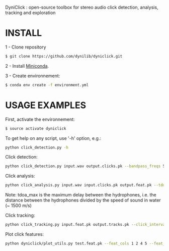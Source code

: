 DyniClick : open-source toolbox for stereo audio click detection, analysis, tracking and exploration

# INSTALL

1 - Clone repository

```sh
$ git clone https://github.com/dynilib/dyniclick.git
```

2 - Install [Miniconda](https://conda.io/docs/install/quick.html).

3 - Create environnement:

```sh
$ conda env create -f environment.yml
```

# USAGE EXAMPLES

First, activate the environnement:

```sh
$ source activate dyniclick
```


To get help on any script, use '-h' option, e.g.:

```sh
python click_detection.py -h
```

Click detection:

```sh
python click_detection.py input.wav output.clicks.pk --bandpass_freqs 5000 10000 15000 20000
```

Click analysis:

```sh
python click_analysis.py input.wav input.clicks.pk output.feat.pk --tdoa_max 0.0012
```

Note: tdoa_max is the maximum delay between the hydrophones, i.e. the distance between the hydrophones divided by the speed of sound in water (~ 1500 m/s)


Click tracking:

```sh
python click_tracking.py input.feat.pk output.tracks.pk --click_interval_max 0.3 --diff_max 0.000025 --amp_thres 0.1
```


Plot click features:

```sh
python dyniclick/plot_utils.py test.feat.pk --feat_cols 1 2 4 5 --feat_scale 1 1000 1000 0.001 --track_file input.tracks.pk
```

